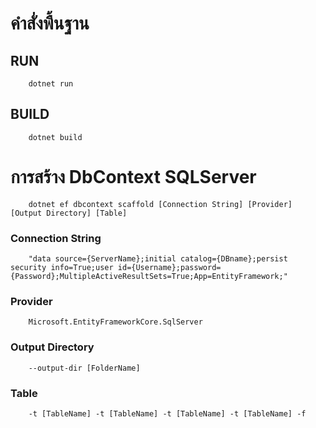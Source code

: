 # คำสั่งพื้นฐาน
## RUN
```
    dotnet run
```
## BUILD
```
    dotnet build
```

# การสร้าง DbContext SQLServer
```
    dotnet ef dbcontext scaffold [Connection String] [Provider] [Output Directory] [Table]
```
### Connection String
```
    "data source={ServerName};initial catalog={DBname};persist security info=True;user id={Username};password={Password};MultipleActiveResultSets=True;App=EntityFramework;" 
``` 
### Provider
```
    Microsoft.EntityFrameworkCore.SqlServer
```
### Output Directory
```
    --output-dir [FolderName]
```
### Table
```
    -t [TableName] -t [TableName] -t [TableName] -t [TableName] -f
```